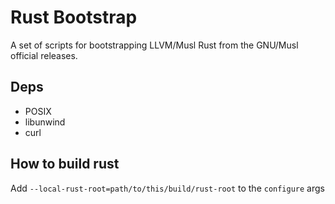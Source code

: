 # Rust Bootstrap
A set of scripts for bootstrapping LLVM/Musl Rust from the GNU/Musl official
releases.

## Deps

 - POSIX
 - libunwind
 - curl

## How to build rust

Add `--local-rust-root=path/to/this/build/rust-root` to the `configure` args
